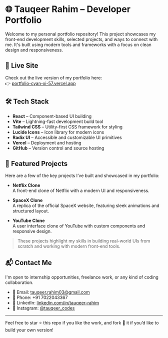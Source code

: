 # 🌐 Tauqeer Rahim – Developer Portfolio

Welcome to my personal portfolio repository! This project showcases my front-end development skills, selected projects, and ways to connect with me. It's built using modern tools and frameworks with a focus on clean design and responsiveness.

## 🚀 Live Site

Check out the live version of my portfolio here:  
👉 [portfolio-cyan-xi-57.vercel.app](https://portfolio-cyan-xi-57.vercel.app)

## 🛠️ Tech Stack

- **React** – Component-based UI building  
- **Vite** – Lightning-fast development build tool  
- **Tailwind CSS** – Utility-first CSS framework for styling  
- **Lucide Icons** – Icon library for modern icons  
- **Radix UI** – Accessible and customizable UI primitives  
- **Vercel** – Deployment and hosting  
- **GitHub** – Version control and source hosting

## 💼 Featured Projects

Here are a few of the key projects I’ve built and showcased in my portfolio:

- **Netflix Clone**  
  A front-end clone of Netflix with a modern UI and responsiveness.

- **SpaceX Clone**  
  A replica of the official SpaceX website, featuring sleek animations and structured layout.

- **YouTube Clone**  
  A user interface clone of YouTube with custom components and responsive design.

> These projects highlight my skills in building real-world UIs from scratch and working with modern front-end tools.

## 📬 Contact Me

I'm open to internship opportunities, freelance work, or any kind of coding collaboration.

- 📧 Email: [tauqeer.rahim03@gmail.com](mailto:tauqeer.rahim03@gmail.com)  
- 📱 Phone: +91 7022043367  
- 💼 LinkedIn: [linkedin.com/in/tauqeer-rahim](https://www.linkedin.com/in/tauqeer-rahim)  
- 📸 Instagram: [@tauqeer_codes](https://www.instagram.com/tauqeer_codes)

---

Feel free to star ⭐ this repo if you like the work, and fork 🍴 it if you’d like to build your own version!
